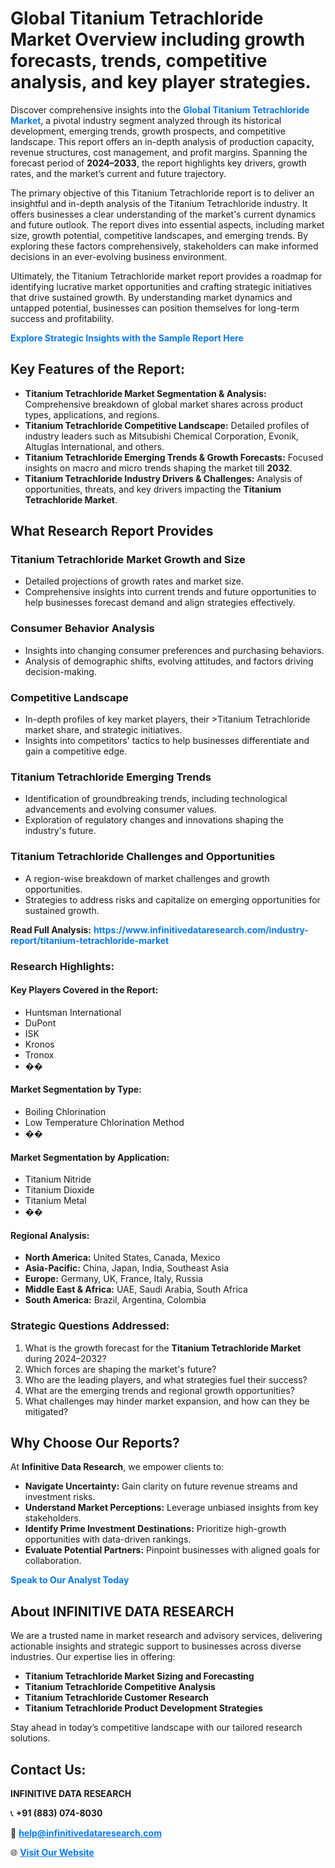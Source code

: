 <h1>Global Titanium Tetrachloride Market Overview including growth forecasts, trends, competitive analysis, and key player strategies.</h1>
<p>
Discover comprehensive insights into the 
<a href="https://www.infinitivedataresearch.com/industry-report/titanium-tetrachloride-market" rel="dofollow" style="color: #007BFF; text-decoration: none;"><strong>Global Titanium Tetrachloride Market</strong></a>, a pivotal industry segment analyzed through its historical development, emerging trends, growth prospects, and competitive landscape. This report offers an in-depth analysis of production capacity, revenue structures, cost management, and profit margins. Spanning the forecast period of <strong>2024–2033</strong>, the report highlights key drivers, growth rates, and the market’s current and future trajectory.
</p>
<p>
The primary objective of this Titanium Tetrachloride report is to deliver an insightful and in-depth analysis of the Titanium Tetrachloride industry. It offers businesses a clear understanding of the market's current dynamics and future outlook. The report dives into essential aspects, including market size, growth potential, competitive landscapes, and emerging trends. By exploring these factors comprehensively, stakeholders can make informed decisions in an ever-evolving business environment.
</p>
<p>
Ultimately, the Titanium Tetrachloride market report provides a roadmap for identifying lucrative market opportunities and crafting strategic initiatives that drive sustained growth. By understanding market dynamics and untapped potential, businesses can position themselves for long-term success and profitability.
</p>
<p>
<a href="https://www.infinitivedataresearch.com/request-sample/reportId=105077" style="color: #007BFF; text-decoration: none;"><strong>Explore Strategic Insights with the Sample Report Here</strong></a>
</p>

<h2>Key Features of the Report:</h2>
<ul>
<li><strong>Titanium Tetrachloride Market Segmentation & Analysis:</strong> Comprehensive breakdown of global market shares across product types, applications, and regions.</li>
<li><strong>Titanium Tetrachloride Competitive Landscape:</strong> Detailed profiles of industry leaders such as Mitsubishi Chemical Corporation, Evonik, Altuglas International, and others.</li>
<li><strong>Titanium Tetrachloride Emerging Trends & Growth Forecasts:</strong> Focused insights on macro and micro trends shaping the market till <strong>2032</strong>.</li>
<li><strong>Titanium Tetrachloride Industry Drivers & Challenges:</strong> Analysis of opportunities, threats, and key drivers impacting the <strong>Titanium Tetrachloride Market</strong>.</li>
</ul>

<h2>What Research Report Provides</h2>
<h3>Titanium Tetrachloride Market Growth and Size</h3>
<ul>
<li>Detailed projections of growth rates and market size.</li>
<li>Comprehensive insights into current trends and future opportunities to help businesses forecast demand and align strategies effectively.</li>
</ul>

<h3>Consumer Behavior Analysis</h3>
<ul>
<li>Insights into changing consumer preferences and purchasing behaviors.</li>
<li>Analysis of demographic shifts, evolving attitudes, and factors driving decision-making.</li>
</ul>

<h3>Competitive Landscape</h3>
<ul>
<li>In-depth profiles of key market players, their >Titanium Tetrachloride market share, and strategic initiatives.</li>
<li>Insights into competitors' tactics to help businesses differentiate and gain a competitive edge.</li>
</ul>

<h3>Titanium Tetrachloride Emerging Trends</h3>
<ul>
<li>Identification of groundbreaking trends, including technological advancements and evolving consumer values.</li>
<li>Exploration of regulatory changes and innovations shaping the industry's future.</li>
</ul>

<h3>Titanium Tetrachloride Challenges and Opportunities</h3>
<ul>
<li>A region-wise breakdown of market challenges and growth opportunities.</li>
<li>Strategies to address risks and capitalize on emerging opportunities for sustained growth.</li>
</ul>
<p><strong>Read Full Analysis:</strong> <a href="https://www.infinitivedataresearch.com/industry-report/titanium-tetrachloride-market" rel="dofollow" style="color: #007BFF; text-decoration: none;"><strong>https://www.infinitivedataresearch.com/industry-report/titanium-tetrachloride-market</strong></a></p>
<h3>Research Highlights:</h3>
<h4>Key Players Covered in the Report:</h4>
<ul><li>Huntsman International</li><li>DuPont</li><li>ISK</li><li>Kronos</li><li>Tronox</li><li>��</li></ul>
<h4>Market Segmentation by Type:</h4>
<ul><li>Boiling Chlorination</li><li>Low Temperature Chlorination Method</li><li>��</li></ul>
<h4>Market Segmentation by Application:</h4>
<ul><li>Titanium Nitride</li><li>Titanium Dioxide</li><li>Titanium Metal</li><li>��</li></ul>

<h4>Regional Analysis:</h4>
<ul>
<li><strong>North America:</strong> United States, Canada, Mexico</li>
<li><strong>Asia-Pacific:</strong> China, Japan, India, Southeast Asia</li>
<li><strong>Europe:</strong> Germany, UK, France, Italy, Russia</li>
<li><strong>Middle East & Africa:</strong> UAE, Saudi Arabia, South Africa</li>
<li><strong>South America:</strong> Brazil, Argentina, Colombia</li>
</ul>

<h3>Strategic Questions Addressed:</h3>
<ol>
<li>What is the growth forecast for the <strong>Titanium Tetrachloride Market</strong> during 2024–2032?</li>
<li>Which forces are shaping the market's future?</li>
<li>Who are the leading players, and what strategies fuel their success?</li>
<li>What are the emerging trends and regional growth opportunities?</li>
<li>What challenges may hinder market expansion, and how can they be mitigated?</li>
</ol>

<h2>Why Choose Our Reports?</h2>
<p>At <strong>Infinitive Data Research</strong>, we empower clients to:</p>
<ul>
<li><strong>Navigate Uncertainty:</strong> Gain clarity on future revenue streams and investment risks.</li>
<li><strong>Understand Market Perceptions:</strong> Leverage unbiased insights from key stakeholders.</li>
<li><strong>Identify Prime Investment Destinations:</strong> Prioritize high-growth opportunities with data-driven rankings.</li>
<li><strong>Evaluate Potential Partners:</strong> Pinpoint businesses with aligned goals for collaboration.</li>
</ul>
<p><a href="https://www.infinitivedataresearch.com/industry-report/titanium-tetrachloride-market" rel="dofollow" style="color: #007BFF; text-decoration: none;"><strong>Speak to Our Analyst Today</strong></a></p>

<h2>About INFINITIVE DATA RESEARCH</h2>
<p>We are a trusted name in market research and advisory services, delivering actionable insights and strategic support to businesses across diverse industries. Our expertise lies in offering:</p>
<ul>
<li><strong>Titanium Tetrachloride Market Sizing and Forecasting</strong></li>
<li><strong>Titanium Tetrachloride Competitive Analysis</strong></li>
<li><strong>Titanium Tetrachloride Customer Research</strong></li>
<li><strong>Titanium Tetrachloride Product Development Strategies</strong></li>
</ul>
<p>Stay ahead in today’s competitive landscape with our tailored research solutions.</p>

<h2>Contact Us:</h2>
<p><strong>INFINITIVE DATA RESEARCH</strong></p>
<p>📞 <strong>+91 (883) 074-8030</strong></p>
<p>📧 <strong><a href="mailto:help@infinitivedataresearch.com" style="color: #007BFF;">help@infinitivedataresearch.com</a></strong></p>
<p>🌐 <strong><a href="https://www.infinitivedataresearch.com" rel="dofollow" style="color: #007BFF;">Visit Our Website</a></strong></p>